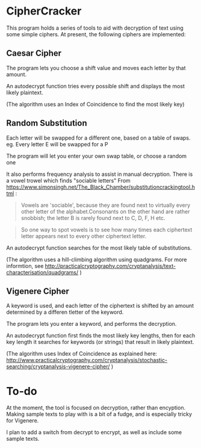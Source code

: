 # CipherCracker


This program holds a series of tools to aid with decryption of text using some simple ciphers.
At present, the following ciphers are implemented:

## Caesar Cipher

The program lets you choose a shift value and moves each letter by that amount.
 
 An autodecrypt function tries every possible shift and displays the most likely plaintext.

 (The algorithm uses an Index of Coincidence to find the most likely key)


 ## Random Substitution

 Each letter will be swapped for a different one, based on a table of swaps.
 eg. Every letter E will be swapped for a P

 The program will let you enter your own swap table, or choose a random one

 It also performs frequency analysis to assist in manual decryption.
 There is a vowel trowel which finds "sociable letters"
 From https://www.simonsingh.net/The_Black_Chamber/substitutioncrackingtool.html :
 >Vowels are 'sociable', because they are found next to virtually every other letter of the alphabet.Consonants on the other hand are rather snobbish; the letter B is rarely found next to C, D, F, H etc.

>So one way to spot vowels is to see how many times each ciphertext letter appears next to every other ciphertext letter.

 An autodecrypt function searches for the most likely table of substitutions.

 (The algorithm uses a hill-climbing algorithm using quadgrams.
 For more informtion, see http://practicalcryptography.com/cryptanalysis/text-characterisation/quadgrams/
 )

 ## Vigenere Cipher
 
 A keyword is used, and each letter of the ciphertext is shifted by an amount determined by a differen tletter of the keyword.

 The program lets you enter a keyword, and performs the decryption.

 An autodecrypt function first finds the most likely key lengths, then for each key length it searches for  keywords (or strings) that result in likely plaintext.

 (The algorithm uses Index of Coincidence as explained here: http://www.practicalcryptography.com/cryptanalysis/stochastic-searching/cryptanalysis-vigenere-cipher/ )


 # To-do
 At the moment, the tool is focused on decryption, rather than encyption. Making sample texts to play with is a bit of a fudge, and is especially tricky for Vigenere.

 I plan to add a switch from decrypt to encrypt, as well as include some sample texts.
